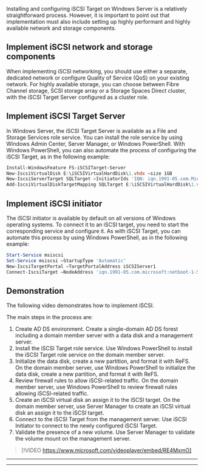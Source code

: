 Installing and configuring iSCSI Target on Windows Server is a relatively straightforward process. However, it is important to point out that implementation must also include setting up highly performant and highly available network and storage components.

## Implement iSCSI network and storage components

When implementing iSCSI networking, you should use either a separate, dedicated network or configure Quality of Service (QoS) on your existing network. For highly available storage, you can choose between Fibre Channel storage, SCSI storage array or a Storage Spaces Direct cluster, with the iSCSI Target Server configured as a cluster role.

## Implement iSCSI Target Server

In Windows Server, the iSCSI Target Server is available as a File and Storage Services role service. You can install the role service by using Windows Admin Center, Server Manager, or Windows PowerShell. With Windows PowerShell, you can also automate the process of configuring the iSCSI Target, as in the following example:

```powershell
Install-WindowsFeature FS-iSCSITarget-Server
New-IscsiVirtualDisk E:\iSCSIVirtualHardDisk\1.vhdx –size 1GB
New-IscsiServerTarget SQLTarget –InitiatorIds 'IQN: iqn.1991-05.com.Microsoft:SQL1.Contoso.com'
Add-IscsiVirtualDiskTargetMapping SQLTarget E:\iSCSIVirtualHardDisk\1.vhdx
```

## Implement iSCSI initiator

The iSCSI initiator is available by default on all versions of Windows operating systems. To connect it to an iSCSI target, you need to start the corresponding service and configure it. As with iSCSI Target, you can automate this process by using Windows PowerShell, as in the following example:

```powershell
Start-Service msiscsi
Set-Service msiscsi –StartupType 'Automatic'
New-IscsiTargetPortal –TargetPortalAddress iSCSIServer1
Connect-IscsiTarget –NodeAddress 'iqn.1991-05.com.microsoft:netboot-1-SQLTarget-target'
```

## Demonstration

The following video demonstrates how to implement iSCSI.

The main steps in the process are:

1. Create AD DS environment. Create a single-domain AD DS forest including a domain member server with a data disk and a management server.
1. Install the iSCSI Target role service. Use Windows PowerShell to install the iSCSI Target role service on the domain member server.
1. Initialize the data disk, create a new partition, and format it with ReFS. On the domain member server, use Windows PowerShell to initialize the data disk, create a new partition, and format it with ReFS.
1. Review firewall rules to allow iSCSI-related traffic. On the domain member server, use Windows PowerShell to review firewall rules allowing iSCSI-related traffic.
1. Create an iSCSI virtual disk an assign it to the iSCSI target. On the domain member server, use Server Manager to create an iSCSI virtual disk an assign it to the iSCSI target.
1. Connect to the iSCSI Target from the management server. Use iSCSI Initiator to connect to the newly configured iSCSI Target.
1. Validate the presence of a new volume. Use Server Manager to validate the volume mount on the management server.

 > [!VIDEO https://www.microsoft.com/videoplayer/embed/RE4MxmO]

---



---